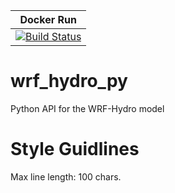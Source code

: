 |Docker Run|
|----------|
|[![Build Status](https://travis-ci.com/NCAR/wrf_hydro_nwm.svg?token=AFQxvrWSsxM61URLNtQ3&branch=master)](https://travis-ci.com/NCAR/wrf_hydro_nwm)|

# wrf_hydro_py
Python API for the WRF-Hydro model

# Style Guidlines
Max line length: 100 chars.
